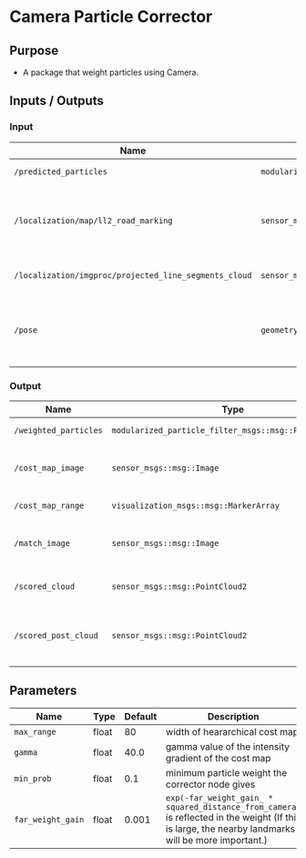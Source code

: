 # Camera Particle Corrector

## Purpose

- A package that weight particles using Camera.

## Inputs / Outputs

### Input

| Name                                                  | Type                                                   | Description                                                 |
|-------------------------------------------------------|--------------------------------------------------------|-------------------------------------------------------------|
| `/predicted_particles`                                | `modularized_particle_filter_msgs::msg::ParticleArray` | predicted particles                                         |
| `/localization/map/ll2_road_marking`                  | `sensor_msgs::msg::PointCloud2`                        | road surface marking converted to line segments             |
| `/localization/imgproc/projected_line_segments_cloud` | `sensor_msgs::msg::PointCloud2`                        | projected line segments                                     |
| `/pose`                                               | `geometry_msgs::msg::PoseStamped`                      | reference to retrieve the area map around the self location |


### Output

| Name                  | Type                                                   | Description                              |
|-----------------------|--------------------------------------------------------|------------------------------------------|
| `/weighted_particles` | `modularized_particle_filter_msgs::msg::ParticleArray` | weighted particles                       |
| `/cost_map_image`     | `sensor_msgs::msg::Image`                              | cost map created from lanelet2           |
| `/cost_map_range`     | `visualization_msgs::msg::MarkerArray`                 | cost map boundary                        |
| `/match_image`        | `sensor_msgs::msg::Image`                              | projected line segments image            |
| `/scored_cloud`       | `sensor_msgs::msg::PointCloud2`                        | weighted 3d line segments                |
| `/scored_post_cloud`  | `sensor_msgs::msg::PointCloud2`                        | weighted 3d line segments which are iffy |

## Parameters

| Name              | Type  | Default | Description                                                                |
|-------------------|-------|---------|----------------------------------------------------------------------------|
| `max_range`       | float | 80      | width of heararchical cost map                                             |
| `gamma`           | float | 40.0    | gamma value of the intensity gradient of the cost map                      |
| `min_prob`        | float | 0.1     | minimum particle weight the corrector node gives                           |
| `far_weight_gain` | float | 0.001   | `exp(-far_weight_gain_ * squared_distance_from_camera)` is reflected in the weight (If this is large, the nearby landmarks will be more important.)|
